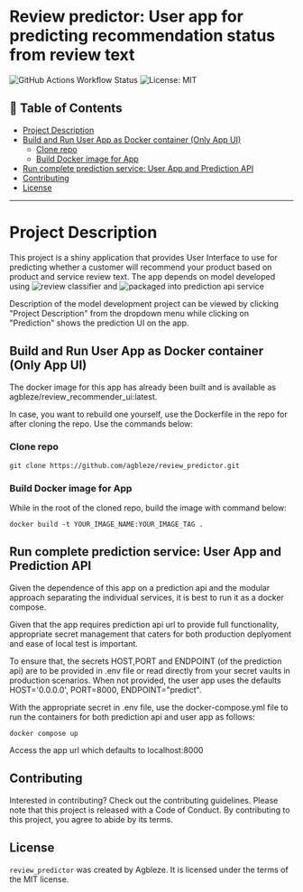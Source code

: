 # Review predictor: User app for predicting recommendation status from review text
![GitHub Actions Workflow Status](https://img.shields.io/github/actions/workflow/status/agbleze/review_predictor/ci.yml)
![License: MIT](https://img.shields.io/badge/License-MIT-yellow.svg)


## 📌 Table of Contents

- [Project Description](#project-description)
- [Build and Run User App as Docker container (Only App UI)](#build-and-run-user-app-as-docker-container-only-app-ui)
    - [Clone repo](#clone-repo)
    - [Build Docker image for App](#build-docker-image-for-app)
- [Run complete prediction service: User App and Prediction API](#run-complete-prediction-service-user-app-and-prediction-api)
- [Contributing](#contributing)
- [License](#license)

---

# Project Description

This project is a shiny application that provides User Interface to use for predicting whether a customer will recommend your product based on product and service review text. The app depends on model developed using ![review classifier](https://github.com/agbleze/review_classifier.git) and ![packaged into prediction api service](https://github.com/agbleze/recommendation_predictor_API.git)

Description of the model development project can be viewed by clicking "Project Description" from the dropdown menu while clicking on "Prediction" shows the prediction UI on the app.


## Build and Run User App as Docker container (Only App UI)

The docker image for this app has already been built and is available as agbleze/review_recommender_ui:latest.

In case, you want to rebuild one yourself, use the Dockerfile in the repo for after cloning the repo. Use the commands below:

### Clone repo

```git clone https://github.com/agbleze/review_predictor.git```

### Build Docker image for App

While in the root of the cloned repo, build the image with command below:

```docker build -t YOUR_IMAGE_NAME:YOUR_IMAGE_TAG .```


## Run complete prediction service: User App and Prediction API

Given the dependence of this app on a prediction api and the modular approach separating the individual services, it is best to run it as a docker compose.

Given that the app requires prediction api url to provide full functionality, appropriate secret management that caters for both production deplyoment and ease of local test is important.

To ensure that, the secrets HOST,PORT and ENDPOINT (of the prediction api) are to be provided in .env file or read directly from your secret vaults in production scenarios. When not provided, the user app uses the defaults HOST='0.0.0.0', PORT=8000, ENDPOINT="predict".

With the appropriate secret in .env file, use the docker-compose.yml file to run the containers for both prediction api and user app as follows: 

```docker compose up```

Access the app url which defaults to localhost:8000


## Contributing

Interested in contributing? Check out the contributing guidelines. Please note that this project is released with a Code of Conduct. By contributing to this project, you agree to abide by its terms.

## License

`review_predictor` was created by Agbleze. It is licensed under the terms of the MIT license.
